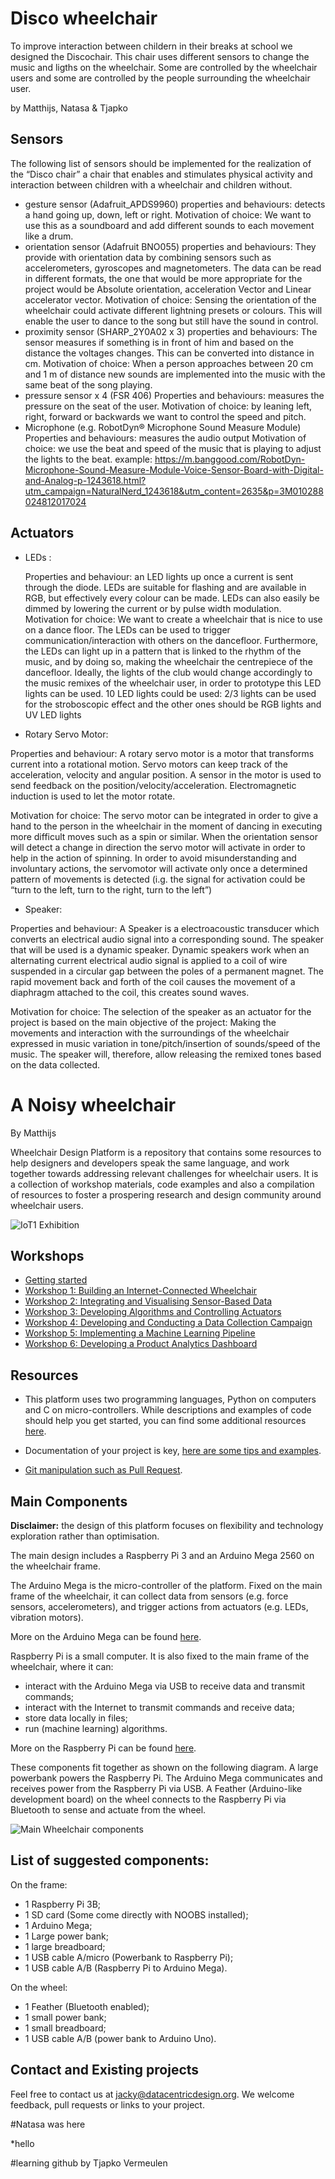 # Disco wheelchair
To improve interaction between childern in their breaks at school we designed the Discochair. This chair uses different sensors to change the music and ligths on the wheelchair. Some are controlled by the wheelchair users and some are controlled by the people surrounding the wheelchair user.

by Matthijs, Natasa & Tjapko

## Sensors

The following list of sensors should be implemented for the realization of the “Disco chair” a chair that enables and stimulates physical activity and interaction between children with a wheelchair and children without.


* gesture sensor (Adafruit_APDS9960)
properties and behaviours: detects a hand going up, down, left or right.
Motivation of choice: We want to use this as a soundboard and add different sounds to each movement like a drum.
* orientation sensor (Adafruit BNO055)
properties and behaviours: They provide with orientation data by combining sensors such as accelerometers, gyroscopes and magnetometers. The data can be read in different formats, the one that would be more appropriate for the project would be Absolute orientation, acceleration Vector and Linear accelerator vector.
Motivation of choice: Sensing the orientation of the wheelchair could activate different lightning presets or colours. This will enable the user to dance to the song but still have the sound in control.
* proximity sensor (SHARP_2Y0A02 x 3)
properties and behaviours: The sensor measures if something is in front of him and based on the distance the voltages changes. This can be converted into distance in cm.
Motivation of choice: When a person approaches between 20 cm and 1 m of distance new sounds are implemented into the music with the same beat of the song playing.
* pressure sensor x 4 (FSR 406)
Properties and behaviours: measures the pressure on the seat of the user.
Motivation of choice: by leaning left, right, forward or backwards we want to control the speed and pitch.
* Microphone (e.g. RobotDyn® Microphone Sound Measure Module)
Properties and behaviours: measures the audio output
Motivation of choice: we use the beat and speed of the music that is playing to adjust the lights to the beat.
example:
https://m.banggood.com/RobotDyn-Microphone-Sound-Measure-Module-Voice-Sensor-Board-with-Digital-and-Analog-p-1243618.html?utm_campaign=NaturalNerd_1243618&utm_content=2635&p=3M010288024812017024

## Actuators

* LEDs :

  Properties and behaviour: an LED lights up once a current is sent through the diode. LEDs are suitable for flashing and are available in RGB, but effectively every colour can be made. LEDs can also easily be dimmed by lowering the current or by pulse width modulation.  
  Motivation for choice: We want to create a wheelchair that is nice to use on a dance floor. The LEDs can be used to trigger communication/interaction with others on the dancefloor. Furthermore, the LEDs can light up in a pattern that is linked to the rhythm of the music, and by doing so, making the wheelchair the centrepiece of the dancefloor.
  Ideally, the lights of the club would change accordingly to the music remixes of the wheelchair user, in order to prototype this LED lights can be used. 10 LED lights could be used: 2/3  lights can be used for the stroboscopic effect and the other ones should be RGB lights and UV LED lights



* Rotary Servo Motor:

Properties and behaviour:  A rotary servo motor is a motor that transforms current into a rotational motion. Servo motors can keep track of the acceleration, velocity and angular position. A sensor in the motor is used to send feedback on the position/velocity/acceleration. Electromagnetic induction is used to let the motor rotate.  

Motivation for choice: The servo motor can be integrated in order to give a hand to the person in the wheelchair in the moment of dancing in executing more difficult moves such as a spin or similar. When the orientation sensor will detect a change in direction the servo motor will activate in order to help in the action of spinning. In order to avoid misunderstanding and involuntary actions, the servomotor will activate only once a determined pattern of movements is detected (i.g. the signal for activation could be “turn to the left, turn to the right, turn to the left”)

* Speaker:

Properties and behaviour: A Speaker is a electroacoustic transducer which converts an electrical audio signal into a corresponding sound. The speaker that will be used is a dynamic speaker. Dynamic speakers work when an alternating current electrical audio signal is applied to a coil of wire suspended in a circular gap between the poles of a permanent magnet. The rapid movement back and forth of the coil causes the movement of a diaphragm attached to the coil, this creates sound waves.


Motivation for choice: The selection of the speaker as an actuator for the project is based on the main objective of the project: Making the movements and interaction with the surroundings of the wheelchair expressed in music variation in tone/pitch/insertion of sounds/speed of the music. The speaker will, therefore, allow releasing the remixed tones based on the data collected.



# A Noisy wheelchair

By Matthijs

Wheelchair Design Platform is a repository that contains some resources to help
designers and developers speak the same language, and work together towards
addressing relevant challenges for wheelchair users. It is a collection of
workshop materials, code examples and also a compilation of resources to foster
a prospering research and design community around wheelchair users.


![IoT1 Exhibition](/docs/workshops/images/iot1_exhibition.jpg)

## Workshops

* [Getting started](/docs/workshops/GettingStarted.md)
* [Workshop 1: Building an Internet-Connected Wheelchair](/docs/workshops/Workshop1.md)
* [Workshop 2: Integrating and Visualising Sensor-Based Data](/docs/workshops/Workshop2.md)
* [Workshop 3: Developing Algorithms and Controlling Actuators](/docs/workshops/Workshop3.md)
* [Workshop 4: Developing and Conducting a Data Collection Campaign](/docs/workshops/Workshop4.md)
* [Workshop 5: Implementing a Machine Learning Pipeline](/docs/workshops/Workshop5.md)
* [Workshop 6: Developing a Product Analytics Dashboard](/docs/workshops/Workshop6.md)

## Resources

* This platform uses two programming languages, Python on computers and C on
micro-controllers. While descriptions and examples of code should help you
get started, you can find some additional resources
[here](/docs/resources/software.md "Python and C resources").

* Documentation of your project is key,
[here are some tips and examples](/docs/resources/documentation.md "Documentation tips and examples").

* [Git manipulation such as Pull Request](/docs/resources/git.md "Git manipulation").

## Main Components

__**Disclaimer:**__ the design of this platform focuses on flexibility and
technology exploration rather than optimisation.

The main design includes a Raspberry Pi 3 and an Arduino Mega 2560 on the wheelchair frame.

The Arduino Mega is the micro-controller of the platform. Fixed on the main frame of the wheelchair,
it can collect data from sensors (e.g. force sensors, accelerometers), and trigger actions from actuators
(e.g. LEDs, vibration motors).

More on the Arduino Mega can be found [here](https://github.com/datacentricdesign/wheelchair-design-platform/tree/examples/arduino "Arduino resources").

Raspberry Pi is a small computer. It is also fixed to the main frame of the wheelchair,
where it can:
* interact with the Arduino Mega via USB to receive data and transmit commands;
* interact with the Internet to transmit commands and receive data;
* store data locally in files;
* run (machine learning) algorithms.

More on the Raspberry Pi can be found [here](https://github.com/datacentricdesign/wheelchair-design-platform/tree/examples/raspberrypi "Raspberry Pi resources").

These components fit together as shown on the following diagram. A large powerbank
powers the Raspberry Pi. The Arduino Mega communicates and receives power from the
Raspberry Pi via USB. A Feather (Arduino-like development board) on the wheel connects to
the Raspberry Pi via Bluetooth to sense and actuate from the wheel.

![Main Wheelchair components](/docs/workshops/images/wheechair-components.png)

## List of suggested components:

On the frame:

* 1 Raspberry Pi 3B;
* 1 SD card (Some come directly with NOOBS installed);
* 1 Arduino Mega;
* 1 Large power bank;
* 1 large breadboard;
* 1 USB cable A/micro (Powerbank to Raspberry Pi);
* 1 USB cable A/B (Raspberry Pi to Arduino Mega).

On the wheel:

* 1 Feather (Bluetooth enabled);
* 1 small power bank;
* 1 small breadboard;
* 1 USB cable A/B (power bank to Arduino Uno).


## Contact and Existing projects

Feel free to contact us at jacky@datacentricdesign.org. We welcome feedback, pull requests
or links to your project.

#Natasa was here

*hello


#learning github
by Tjapko Vermeulen
